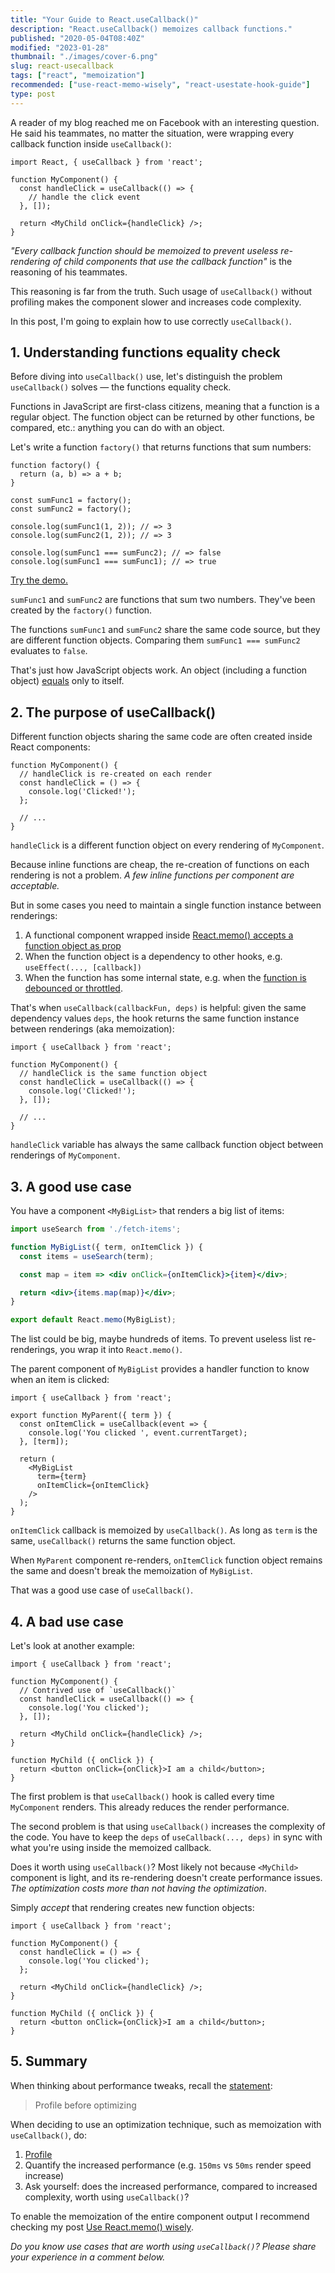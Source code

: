 ```yaml
---
title: "Your Guide to React.useCallback()"
description: "React.useCallback() memoizes callback functions."
published: "2020-05-04T08:40Z"
modified: "2023-01-28"
thumbnail: "./images/cover-6.png"
slug: react-usecallback
tags: ["react", "memoization"]
recommended: ["use-react-memo-wisely", "react-usestate-hook-guide"]
type: post
---
```


A reader of my blog reached me on Facebook with an interesting question. He said his teammates, no matter the situation, were wrapping every callback function inside `useCallback()`:

```jsx{3-5}
import React, { useCallback } from 'react';

function MyComponent() {
  const handleClick = useCallback(() => {
    // handle the click event
  }, []);

  return <MyChild onClick={handleClick} />;
}
```

*"Every callback function should be memoized to prevent useless re-rendering of child components that use the callback function"* is the reasoning of his teammates.   

This reasoning is far from the truth. Such usage of `useCallback()` without profiling makes the component slower and increases code complexity.    

In this post, I'm going to explain how to use correctly `useCallback()`.

<Affiliate type="traversyReact" />

## 1. Understanding functions equality check

Before diving into `useCallback()` use, let's distinguish the problem `useCallback()` solves &mdash; the functions equality check.    

Functions in JavaScript are first-class citizens, meaning that a function is a regular object. The function object can be returned by other functions, be compared, etc.: anything you can do with an object.  

Let's write a function `factory()` that returns functions that sum numbers: 

```javascript{10-11}
function factory() {
  return (a, b) => a + b;
}

const sumFunc1 = factory();
const sumFunc2 = factory();

console.log(sumFunc1(1, 2)); // => 3
console.log(sumFunc2(1, 2)); // => 3

console.log(sumFunc1 === sumFunc2); // => false
console.log(sumFunc1 === sumFunc1); // => true
```
[Try the demo.](https://jsfiddle.net/dmitri_pavlutin/zf8t2kx7/2/)

`sumFunc1` and `sumFunc2` are functions that sum two numbers. They've been created by the `factory()` function.  

The functions `sumFunc1` and `sumFunc2` share the same code source, but they are different function objects. Comparing them `sumFunc1 === sumFunc2` evaluates to `false`.  

That's just how JavaScript objects work. An object (including a function object) [equals](/the-legend-of-javascript-equality-operator/#the-identity-operator) only to itself.  

## 2. The purpose of useCallback()

Different function objects sharing the same code are often created inside React components:

```jsx{2-4}
function MyComponent() {
  // handleClick is re-created on each render
  const handleClick = () => {
    console.log('Clicked!');
  };

  // ...
}
```

`handleClick` is a different function object on every rendering of `MyComponent`.  

Because inline functions are cheap, the re-creation of functions on each rendering is not a problem. *A few inline functions per component are acceptable.*  

But in some cases you need to maintain a single function instance between renderings:

1. A functional component wrapped inside [React.memo() accepts a function object as prop](/use-react-memo-wisely/#4-reactmemo-and-callback-functions)
2. When the function object is a dependency to other hooks, e.g. `useEffect(..., [callback])`  
3. When the function has some internal state, e.g. when the [function is debounced or throttled](/react-throttle-debounce/#2-debouncing-a-callback-the-first-attempt).  

That's when `useCallback(callbackFun, deps)` is helpful: given the same dependency values `deps`, the hook returns the same function instance between renderings (aka memoization):

```jsx{4-6}
import { useCallback } from 'react';

function MyComponent() {
  // handleClick is the same function object
  const handleClick = useCallback(() => {
    console.log('Clicked!');
  }, []);

  // ...
}
```

`handleClick` variable has always the same callback function object between renderings of `MyComponent`. 

## 3. A good use case

You have a component `<MyBigList>` that renders a big list of items:

```jsx
import useSearch from './fetch-items';

function MyBigList({ term, onItemClick }) {
  const items = useSearch(term);

  const map = item => <div onClick={onItemClick}>{item}</div>;

  return <div>{items.map(map)}</div>;
}

export default React.memo(MyBigList);
```

The list could be big, maybe hundreds of items. To prevent useless list re-renderings, you wrap it into `React.memo()`.  

The parent component of `MyBigList` provides a handler function to know when an item is clicked:  

```jsx{10}
import { useCallback } from 'react';

export function MyParent({ term }) {
  const onItemClick = useCallback(event => {
    console.log('You clicked ', event.currentTarget);
  }, [term]);

  return (
    <MyBigList
      term={term}
      onItemClick={onItemClick}
    />
  );
}
```

`onItemClick` callback is memoized by `useCallback()`. As long as `term` is the same, `useCallback()` returns the same function object.  

When `MyParent` component re-renders, `onItemClick` function object remains the same and doesn't break the memoization of `MyBigList`.  

That was a good use case of `useCallback()`.  

## 4. A bad use case

Let's look at another example:

```jsx{4-6}
import { useCallback } from 'react';

function MyComponent() {
  // Contrived use of `useCallback()`
  const handleClick = useCallback(() => {
    console.log('You clicked');
  }, []);

  return <MyChild onClick={handleClick} />;
}

function MyChild ({ onClick }) {
  return <button onClick={onClick}>I am a child</button>;
}
```

The first problem is that `useCallback()` hook is called every time `MyComponent` renders. This already reduces the render performance.  

The second problem is that using `useCallback()` increases the complexity of the code. You have to keep the `deps` of `useCallback(..., deps)` in sync with what you're using inside the memoized callback.  

Does it worth using `useCallback()`? Most likely not because `<MyChild>` component is light, and its re-rendering doesn't create performance issues. *The optimization costs more than not having the optimization*.  

Simply *accept* that rendering creates new function objects:

```jsx{3-5}
import { useCallback } from 'react';

function MyComponent() {
  const handleClick = () => {
    console.log('You clicked');
  };

  return <MyChild onClick={handleClick} />;
}

function MyChild ({ onClick }) {
  return <button onClick={onClick}>I am a child</button>;
}
```

## 5. Summary

When thinking about performance tweaks, recall the [statement](https://wiki.c2.com/?ProfileBeforeOptimizing):

> Profile before optimizing

When deciding to use an optimization technique, such as memoization with `useCallback()`, do:

1. [Profile](https://developer.chrome.com/docs/devtools/evaluate-performance/)
2. Quantify the increased performance (e.g. `150ms` vs `50ms` render speed increase)
3. Ask yourself: does the increased performance, compared to increased complexity, worth using `useCallback()`?  

To enable the memoization of the entire component output I recommend checking my post [Use React.memo() wisely](/use-react-memo-wisely/).  

*Do you know use cases that are worth using `useCallback()`? Please share your experience in a comment below.*
